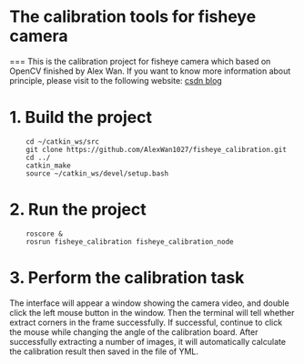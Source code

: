 # The calibration tools for fisheye camera
===
This is the calibration project for fisheye camera which based on OpenCV finished by Alex Wan. If you want to know more information about principle, please visit to the following website:
[csdn blog](https://blog.csdn.net/bigdog_1027/article/details/78904526)

# 1. Build the project
```
    cd ~/catkin_ws/src
    git clone https://github.com/AlexWan1027/fisheye_calibration.git
    cd ../
    catkin_make
    source ~/catkin_ws/devel/setup.bash
```
# 2. Run the project
```
    roscore & 
    rosrun fisheye_calibration fisheye_calibration_node 
```

# 3. Perform the calibration task
The interface will appear a window showing the camera video, and double click the left mouse button in the window. Then the terminal will tell whether extract corners in the frame successfully. If successful, continue to click the mouse while changing the angle of the calibration board. After successfully extracting a number of images, it will automatically calculate the calibration result then saved in the file of YML.
